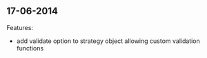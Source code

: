 ## 17-06-2014

Features:

  - add validate option to strategy object allowing custom validation functions
  

